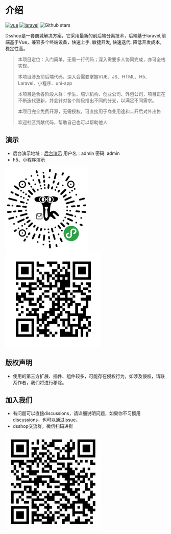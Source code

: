 # 介绍
[![vue](https://img.shields.io/badge/vue-2.6.10-brightgreen.svg "vue")](https://github.com/vuejs/vue "vue") [![laravel](https://img.shields.io/badge/laravel-7.30.4-brightgreen.svg "laravel")](https://github.com/laravel/laravel "laravel") ![Github stars](https://img.shields.io/github/stars/dspurl/dsshop.svg)

Dsshop是一套商城解决方案，它采用最新的前后端分离技术，后端基于laravel,前端基于Vue，兼容多个终端设备，快速上手, 敏捷开发, 快速迭代. 降低开发成本, 稳定性高。
> 本项目定位：入门简单，无需一行代码；深入需要多人协同完成，亦可全栈实现。
> 
> 本项目涉及前后端代码，深入会需要掌握VUE、JS、HTML、H5、Laravel、小程序、uni-app
> 
> 本项目适合各阶段人群：学生、培训机构、创业公司、外包公司，项目正在不断迭代更新，并会针对各个阶段推出不同的分支，以满足不同需求。
>
> 本项目完全免费开源，无需授权，可直接用于商业用途和二开后对外出售
> 
> 欢迎社区贡献代码，帮助自己也可以帮助他人

## 演示
- 后台演示地址：[后台演示](http://dsshop.dswjcms.com/admin "后台演示") 用户名：admin 密码: admin
- h5、小程序演示

![](/image/gh_e79e7cd855e7_258.jpg)
![](/image/13.png)

## 版权声明
- 使用的第三方扩展、插件、组件较多，可能存在侵权行为，如涉及侵权，请联系作者，我们将进行移除。
## 加入我们
- 有问题可以直接discussions，请详细说明问题，如果你不习惯用discussions，也可以通过issue。
- dsshop交流群，微信扫码进群

![](/image/12.png)
